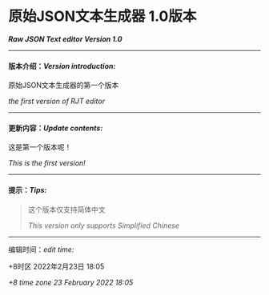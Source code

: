 # **原始JSON文本生成器 1.0版本** 
***Raw JSON Text editor Version 1.0***

---
#### 版本介绍：*Version introduction:*

原始JSON文本生成器的第一个版本

*the first version of RJT editor*

---
#### 更新内容：*Update contents:*

这是第一个版本呢！

*This is the first version!*

---
#### 提示：*Tips:*
>这个版本仅支持简体中文
>
>*This version only supports Simplified Chinese*
---
编辑时间：*edit time:*

+8时区 2022年2月23日 18:05

*+8 time zone 23 February 2022 18:05*
